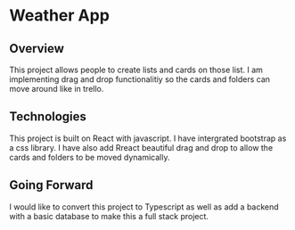 # Weather App

## Overview

This project allows people to create lists and cards on those list. I am implementing drag and drop functionalitiy so the cards and folders can move around like in trello.

## Technologies

This project is built on React with javascript. I have intergrated bootstrap as a css library. I have also add Rreact beautiful drag and drop to allow the cards and folders to be moved dynamically.

## Going Forward

I would like to convert this project to Typescript as well as add a backend with a basic database to make this a full stack project.
